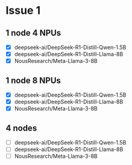 # Issue 1

## 1 node 4 NPUs
* [x] deepseek-ai/DeepSeek-R1-Distill-Qwen-1.5B
* [x] deepseek-ai/DeepSeek-R1-Distill-Llama-8B
* [x] NousResearch/Meta-Llama-3-8B

## 1 node 8 NPUs
* [x] deepseek-ai/DeepSeek-R1-Distill-Qwen-1.5B
* [x] deepseek-ai/DeepSeek-R1-Distill-Llama-8B
* [x] NousResearch/Meta-Llama-3-8B

## 4 nodes
* [ ] deepseek-ai/DeepSeek-R1-Distill-Qwen-1.5B
* [ ] deepseek-ai/DeepSeek-R1-Distill-Llama-8B
* [ ] NousResearch/Meta-Llama-3-8B
